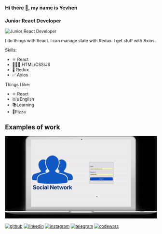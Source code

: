 ### Hi there 👋, my name is Yevhen
### Junior React Developer 
![Junior React Developer ](https://tsh.io/wp-content/uploads/2019/12/react-meme1_.png)

I do things with React. I can manage state with Redux. I get stuff with Axios. 

Skills: 
- ⚛️ React 
- 👨🏼‍💻 HTML/CSS/JS
- 💫 Redux
- ✅ Axios

Things I like:
- ⚛️ React 
- 🇬🇧English
- 📚Learning
- 🍕Pizza

## Examples of work
<img src="https://github.com/YevhenYevhen/YevhenYevhen/blob/main/readme.gif" />


[<img src='https://cdn.jsdelivr.net/npm/simple-icons@3.0.1/icons/github.svg' alt='github' height='40'>](https://github.com/yevhenyevhen)  [<img src='https://cdn.jsdelivr.net/npm/simple-icons@3.0.1/icons/linkedin.svg' alt='linkedin' height='40'>](https://www.linkedin.com/in/http://linkedin.com/in/yevhenvinnykov/)  [<img src='https://cdn.jsdelivr.net/npm/simple-icons@3.0.1/icons/instagram.svg' alt='instagram' height='40'>](https://www.instagram.com/https://www.instagram.com/yevhen.vinnykov//)  [<img src='https://cdn.jsdelivr.net/npm/simple-icons@3.0.1/icons/telegram.svg' alt='telegram' height='40'>](https://t.me/yevhen_v)  [<img src='https://cdn.jsdelivr.net/npm/simple-icons@3.0.1/icons/codewars.svg' alt='codewars' height='40'>](https://www.codewars.com/users/YevhenYevhen)  


